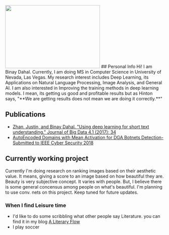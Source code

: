 <img src="binays.github.io/20170820_112931.jpg" width="300" height="200" />
## Personal Info
Hi! I am Binay Dahal. Currently, I am doing MS in Computer Science in University of Nevada, Las Vegas. My research interest includes Deep Learning, its Applications on Natural Language Processing, Image Analysis, and General AI. I am also interested in Improving the training methods in deep learning models. I mean, its getting us good and profitable results but as Hinton says, "**We are getting results does not mean we are doing it correctly.**" 

## Publications
- <a href="https://journalofbigdata.springeropen.com/track/pdf/10.1186/s40537-017-0095-2?site=journalofbigdata.springeropen.com"> Zhan, Justin, and Binay Dahal. "Using deep learning for short text understanding." Journal of Big Data 4.1 (2017): 34</a>
- <a href="binays.github.io/DGADomainsDetection.pdf">AutoEncoded Domains with Mean Activation for DGA Botnets Detection-Submitted to IEEE Cyber Security 2018</a>

## Currently working project
Currently I'm doing research on ranking images based on their aesthetic value. It means, giving a score to an image based on how beautiful they are. Beauty is very subjective concept. It varies with people. But, I believe there is some general concensus among people on what's beautiful. I'm planning to use conv. nets on this project. Keep tuned for future updates.

### When I find Leisure time
- I'd like to do some scribbling what other people say Literature. you can find it in my blog <a href="creation-de-binay.blogspot.com">A Literary Flow</a>
- I play soccer

